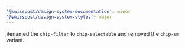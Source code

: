 ```yaml
---
'@swisspost/design-system-documentation': minor
'@swisspost/design-system-styles': major
---
```


Renamed the `chip-filter` to `chip-selectable` and removed the `chip-sm` variant.
